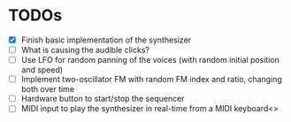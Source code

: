 # TODOs

- [X] Finish basic implementation of the synthesizer
- [ ] What is causing the audible clicks?
- [ ] Use LFO for random panning of the voices (with random initial position and speed)
- [ ] Implement two-oscillator FM with random FM index and ratio, changing both over time
- [ ] Hardware button to start/stop the sequencer
- [ ] MIDI input to play the synthesizer in real-time from a MIDI keyboard<>
